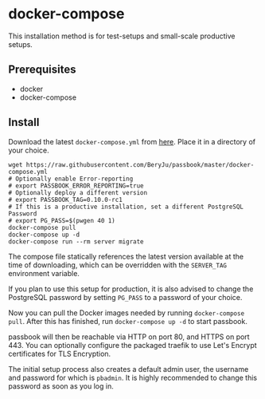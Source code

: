 # docker-compose

This installation method is for test-setups and small-scale productive setups.

## Prerequisites

-   docker
-   docker-compose

## Install

Download the latest `docker-compose.yml` from [here](https://raw.githubusercontent.com/BeryJu/passbook/master/docker-compose.yml). Place it in a directory of your choice.

```
wget https://raw.githubusercontent.com/BeryJu/passbook/master/docker-compose.yml
# Optionally enable Error-reporting
# export PASSBOOK_ERROR_REPORTING=true
# Optionally deploy a different version
# export PASSBOOK_TAG=0.10.0-rc1
# If this is a productive installation, set a different PostgreSQL Password
# export PG_PASS=$(pwgen 40 1)
docker-compose pull
docker-compose up -d
docker-compose run --rm server migrate
```

The compose file statically references the latest version available at the time of downloading, which can be overridden with the `SERVER_TAG` environment variable.

If you plan to use this setup for production, it is also advised to change the PostgreSQL password by setting `PG_PASS` to a password of your choice.

Now you can pull the Docker images needed by running `docker-compose pull`. After this has finished, run `docker-compose up -d` to start passbook.

passbook will then be reachable via HTTP on port 80, and HTTPS on port 443. You can optionally configure the packaged traefik to use Let's Encrypt certificates for TLS Encryption.

The initial setup process also creates a default admin user, the username and password for which is `pbadmin`. It is highly recommended to change this password as soon as you log in.
